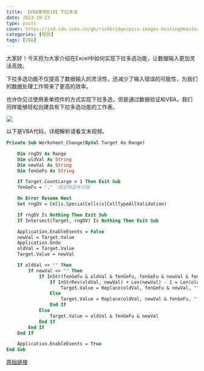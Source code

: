 ```yaml
---
title: 【VBA案例010】下拉多选
date: 2023-10-23
type: posts
cover: https://jsd.cdn.zzko.cn/gh/richbridge/picx-images-hosting@master/thumbnail/audit.png
categories: [程技]
tags: [VBA]
---
```


大家好！今天将为大家介绍在Excel中如何实现下拉多选功能，让数据输入更加灵活高效。

下拉多选功能不仅提高了数据输入的灵活性，还减少了输入错误的可能性，为我们的数据处理工作带来了更高的效率。

也许你见过使用表单控件的方式实现下拉多选，但是通过数据验证和VBA，我们同样能够轻松创建具有下拉多选功能的工作表。

![](https://img.richfan.site/program/vba/vba案列/【VBA案例010】下拉多选.gif)

以下是VBA代码，详细解析请看文末视频。

```vb
Private Sub Worksheet_Change(ByVal Target As Range)

    Dim rngDV As Range
    Dim oldVal As String
    Dim newVal As String
    Dim fenGeFu As String

    If Target.CountLarge > 1 Then Exit Sub
    fenGeFu = "," '规定用逗号分隔

    On Error Resume Next
    Set rngDV = Cells.SpecialCells(xlCellTypeAllValidation)

    If rngDV Is Nothing Then Exit Sub
    If Intersect(Target, rngDV) Is Nothing Then Exit Sub

    Application.EnableEvents = False
    newVal = Target.Value
    Application.Undo
    oldVal = Target.Value
    Target.Value = newVal

    If oldVal <> "" Then
        If newVal <> "" Then
            If InStr(fenGeFu & oldVal & fenGeFu, fenGeFu & newVal & fenGeFu) > 0 Then
                If InStrRev(oldVal, newVal) + Len(newVal) - 1 = Len(oldVal) Then
                    Target.Value = Replace(oldVal, fenGeFu & newVal, "")
                Else
                    Target.Value = Replace(oldVal, newVal & fenGeFu, "")
                End If
            Else
                Target.Value = oldVal & fenGeFu & newVal
            End If
        End If
    End If

    Application.EnableEvents = True
End Sub
```

[原始链接](https://mp.weixin.qq.com/s?__biz=MzIyOTc3NzQ2NA==&mid=2247485185&idx=1&sn=b5dc7e560d9ac9504265d18a7d949286&chksm=e8bcce56dfcb47405814a13e1a7ed65403775118f663853c2c5cd920fd4ed242ad7fccf925ff&scene=178&cur_album_id=3115603487041503237#rd)